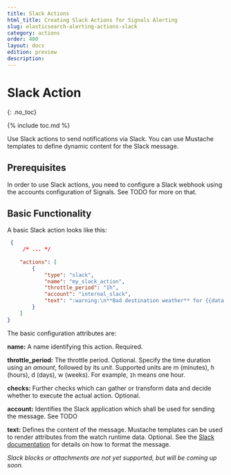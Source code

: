 ```yaml
---
title: Slack Actions
html_title: Creating Slack Actions for Signals Alerting
slug: elasticsearch-alerting-actions-slack
category: actions
order: 400
layout: docs
edition: preview
description: 
---
```


<!--- Copyright 2019 floragunn GmbH -->

# Slack Action
{: .no_toc}

{% include toc.md %}


Use Slack actions to send notifications via Slack. You can use Mustache templates to define dynamic content for the Slack message.

## Prerequisites

In order to use Slack actions, you need to configure a Slack webhook using the accounts configuration of Signals. See TODO for more on that.

## Basic Functionality

A basic Slack action looks like this:

```json
 {
     /* ... */ 
 
	"actions": [
		{
			"type": "slack",
			"name": "my_slack_action",
			"throttle_period": "1h",
			"account": "internal_slack",
			"text": ":warning:\n**Bad destination weather** for {{data.bad_weather_flights.hits.total.value}} flights over last {{data.constants.window}}"
		}
	]
}
```

The basic configuration attributes are:

**name:** A name identifying this action. Required.

**throttle_period:** The throttle period. Optional. Specify the time duration using an *amount*, followed by its *unit*. Supported units are m (minutes), h (hours), d (days), w (weeks). For example, `1h` means one hour.

**checks:** Further checks which can gather or transform data and decide whether to execute the actual action. Optional.

**account:** Identifies the Slack application which shall be used for sending the message. See TODO

**text:** Defines the content of the message. Mustache templates can be used to render attributes from the watch runtime data. Optional. See the [Slack documentation](https://api.slack.com/messaging/composing/formatting) for details on how to format the message.

*Slack blocks or attachments are not yet supported, but will be coming up soon.*
